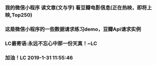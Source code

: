 ### 我的微信小程序 读文章(文与字) 看豆瓣电影信息(正在热映，即将上映,Top250)

### 这是微信小程序的一些数据请求练习demo，豆瓣Api请求实例

### LC最寄语:永远不忘心中那一份天真！~LC

### 加油！LC 2019-1-31 11:55:46